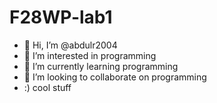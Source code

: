 # F28WP-lab1
- 👋 Hi, I’m @abdulr2004
- 👀 I’m interested in programming
- 🌱 I’m currently learning programming
- 💞️ I’m looking to collaborate on programming
- :) cool stuff     

